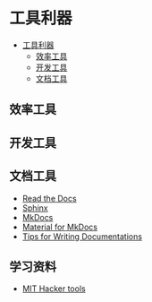 # 工具利器

<!-- TOC -->

- [工具利器](#工具利器)
    - [效率工具](#效率工具)
    - [开发工具](#开发工具)
    - [文档工具](#文档工具)

<!-- /TOC -->

## 效率工具

## 开发工具

## 文档工具

- [Read the Docs](https://docs.readthedocs.io/en/stable/)
- [Sphinx](https://docs.readthedocs.io/en/stable/intro/getting-started-with-sphinx.html)
- [MkDocs](https://docs.readthedocs.io/en/stable/intro/getting-started-with-mkdocs.html)
- [Material for MkDocs](https://squidfunk.github.io/mkdocs-material/)
- [Tips for Writing Documentations](https://docs.m3db.io/misc/writing_docs/)

## 学习资料

- [MIT Hacker tools](https://hacker-tools.github.io/)
